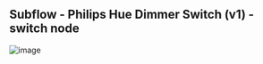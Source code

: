 ## Subflow - Philips Hue Dimmer Switch (v1) - switch node
![image](https://user-images.githubusercontent.com/98347572/162184876-fa5b8d50-bcc9-48dd-9e11-18c010476efe.png)
